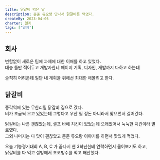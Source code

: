 ```yaml
---
title: 닭갈비 먹은 날
description: 준준 듀오랑 만나서 닭갈비를 먹었다.
createBy: 2023-04-05
charter: 일지
tags: ["일지"]
---
```


## 회사

변함없이 새로운 팀에 과제에 대한 이해를 하고 있었다.                
대충 틀만 적어두고 개발자한테 페이지 기획, 디자인, 개발까지 다하고 하는데           

솔직히 어려운데 일단 내 계획을 위해선 최대한 해볼려고 한다.


## 닭갈비

종각역에 있는 무한리필 닭갈비 집으로 갔다.                     
비가 조금씩 오고 있었는데 그렇다고 우산 필 정돈 아니라서 맞으면서 걸어갔다.           

닭갈비는 나름 괜찮았는데, 셀프 바에 치킨이 있었는데 오래있어서 눅눅한 치킨이라 별로였다.               
그외 나머지는 다 맛이 괜찮았고 준준 듀오랑 이야기를 하면서 맛있게 먹었다.          

오늘 기능경기대회 A, B, C 가 끝나서 현 3학년한테 연락하면서 물어보기도 하고,             
닭갈비를 다 먹고 설빙에서 초코빙수를 먹고 해산했다.

